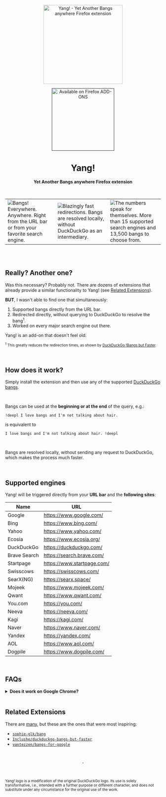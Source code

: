 <p align="center"><img width="256" src="https://user-images.githubusercontent.com/22967053/218319779-f000b2b7-d083-4d19-89dc-ef1d60e2c8c2.png" alt="Yang! - Yet Another Bangs anywhere Firefox extension"></p>

<p align="center"><a href=""><img width="202" src="https://user-images.githubusercontent.com/22967053/218262747-3ef4af48-86c6-4e10-9e07-6b64b4910031.png" alt="Available on Firefox ADD-ONS"></a></p>

<h1 align="center">Yang!</h1>
<p align="center"><b>Yet Another Bangs anywhere Firefox extension</b></p>

<br>

||||
|-|-|-|
|![Bangs! Everywhere. Anywhere. Right from the URL bar or from your favorite search engine.](https://user-images.githubusercontent.com/22967053/218325173-06ec10b6-2776-41a4-ad2e-64ce5d7460ec.png)|![Blazingly fast redirections. Bangs are resolved locally, without DuckDuckGo as an intermediary.](https://user-images.githubusercontent.com/22967053/218325183-efb34a25-1018-472e-ac34-522af9309dd2.png)|![The numbers speak for themselves. More than 15 supported search engines and 13,500 bangs to choose from.](https://user-images.githubusercontent.com/22967053/218325186-2c5f8db0-e3bf-4727-9035-88343dc43c4b.png)|

<br><br>

## Really? Another one?

Was this necessary? Probably not. There are dozens of extensions that already
provide a similar functionality to Yang! (see [Related
Extensions](#related-extensions)).

**BUT**, I wasn't able to find one that simultaneously:

1. Supported bangs directly from the URL bar.
2. Redirected directly, without querying to DuckDuckGo to resolve the
   bang<sup>1</sup>.
3. Worked on every major search engine out there.

Yang! is an add-on that doesn't feel old.

<sub><sup>1</sup> This greatly reduces the redirection times, as shown by
[DuckDuckGo !Bangs but Faster](https://bangs-but-faster.inclushe.com/).</small></sub>

<br>

## How does it work?

Simply install the extension and then use any of the supported [DuckDuckGo
bangs](https://duckduckgo.com/bangs).

<br>

Bangs can be used at the **beginning or at the end** of the query, e.g.:

```console
!deepl I love bangs and I'm not talking about hair.
```

is equivalent to

```console
I love bangs and I'm not talking about hair. !deepl
```

<br>

Bangs are resolved locally, without sending any request to DuckDuckGo, which
makes the process much faster.

<br>

## Supported engines

Yang! will be triggered directly from your **URL bar** and the **following
sites**:

| Name | URL |
|-|-|
| Google | https://www.google.com/
| Bing | https://www.bing.com/
| Yahoo | https://www.yahoo.com/
| Ecosia | https://www.ecosia.org/
| DuckDuckGo | https://duckduckgo.com/
| Brave Search | https://search.brave.com/
| Startpage | https://www.startpage.com/
| Swisscows | https://swisscows.com/
| SearX(NG) | https://searx.space/
| Mojeek | https://www.mojeek.com/
| Qwant | https://www.qwant.com/
| You.com | https://you.com/
| Neeva | https://neeva.com/
| Kagi | https://kagi.com/
| Naver | https://www.naver.com/
| Yandex | https://yandex.com/
| AOL | https://www.aol.com/
| Dogpile | https://www.dogpile.com/

<br>

## FAQs

<details>
  <summary><b>Does it work on Google Chrome?</b></summary>
  <p><br>No clue, I don't have that package installed on my system. I will not
  give support to it myself, but PRs are welcome.</p>
</details>

<br>

## Related Extensions

There are [many](https://addons.mozilla.org/en-US/firefox/search/?q=bangs), but
these are the ones that were most inspiring:

- [`sophie-glk/bang`](https://github.com/sophie-glk/bang)
- [`Inclushe/duckduckgo-bangs-but-faster`](https://gitlab.com/Inclushe/duckduckgo-bangs-but-faster)
- [`vantezzen/bangs-for-google`](https://github.com/vantezzen/bangs-for-google)

<br>
<p align="center"><sub>-</sub></p>
<br>

<sub>Yang! logo is a modification of the original DuckDuckGo logo. Its use is
solely transformative, i.e., intended with a further purpose or different
character, and does not substitute under any circumstance for the original
use of the work.</sub>
